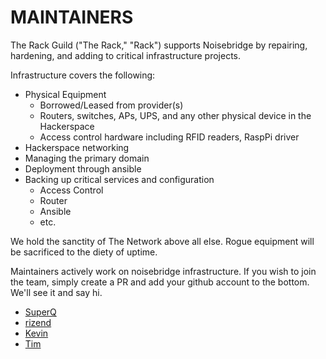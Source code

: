 # MAINTAINERS

The Rack Guild ("The Rack," "Rack") supports Noisebridge by repairing, hardening, and adding to critical infrastructure projects.  

Infrastructure covers the following:

- Physical Equipment
    - Borrowed/Leased from provider(s)
    - Routers, switches, APs, UPS, and any other physical device in the Hackerspace
    - Access control hardware including RFID readers, RaspPi driver
- Hackerspace networking
- Managing the primary domain
- Deployment through ansible
- Backing up critical services and configuration
    - Access Control
    - Router
    - Ansible
    - etc. 

We hold the sanctity of The Network above all else.  Rogue equipment will be sacrificed to the diety of uptime.

Maintainers actively work on noisebridge infrastructure.  If you wish to join the team, simply create a PR and add your github account to the bottom.  We'll see it and say hi.


* [SuperQ](https://github.com/SuperQ)
* [rizend](https://github.com/rizend)
* [Kevin](https://github.com/kevinjos)
* [Tim](https://github.com/allyourbasepair)
